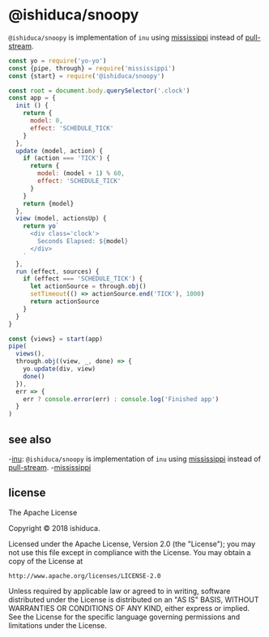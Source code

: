 # @ishiduca/snoopy

`@ishiduca/snoopy` is implementation of `inu` using [mississippi](https://github.com/maxogden/mississippi) instead of [pull-stream](https://github.com/pull-stream/pull-stream).

```js
const yo = require('yo-yo')
const {pipe, through} = require('mississippi')
const {start} = require('@ishiduca/snoopy')

const root = document.body.querySelector('.clock')
const app = {
  init () {
    return {
      model: 0,
      effect: 'SCHEDULE_TICK'
    }
  },
  update (model, action) {
    if (action === 'TICK') {
      return {
        model: (model + 1) % 60,
        effect: 'SCHEDULE_TICK'
      }
    }
    return {model}
  },
  view (model, actionsUp) {
    return yo`
      <div class='clock'>
        Seconds Elapsed: ${model}
      </div>
    `
  },
  run (effect, sources) {
    if (effect === 'SCHEDULE_TICK') {
      let actionSource = through.obj()
      setTimeout(() => actionSource.end('TICK'), 1000)
      return actionSource
    }
  }
}

const {views} = start(app)
pipe(
  views(),
  through.obj((view, _, done) => {
    yo.update(div, view)
    done()
  }),
  err => {
    err ? console.error(err) : console.log('Finished app')
  }
)
```


## see also

-[inu](https://github.com/ahdinosaur/inu): `@ishiduca/snoopy` is implementation of `inu` using [mississippi](https://github.com/maxogden/mississippi) instead of [pull-stream](https://github.com/pull-stream/pull-stream).
-[mississippi](https://github.com/maxogden/mississippi)
## license

The Apache License

Copyright &copy; 2018 ishiduca.

Licensed under the Apache License, Version 2.0 (the "License");
you may not use this file except in compliance with the License.
You may obtain a copy of the License at

    http://www.apache.org/licenses/LICENSE-2.0

Unless required by applicable law or agreed to in writing, software
distributed under the License is distributed on an "AS IS" BASIS,
WITHOUT WARRANTIES OR CONDITIONS OF ANY KIND, either express or implied.
See the License for the specific language governing permissions and
limitations under the License.
